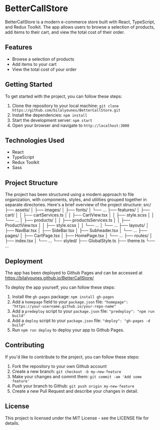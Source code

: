 # BetterCallStore

BetterCallStore is a modern e-commerce store built with React, TypeScript, and Redux Toolkit. The app allows users to browse a selection of products, add items to their cart, and view the total cost of their order.

## Features

- Browse a selection of products
- Add items to your cart
- View the total cost of your order


## Getting Started

To get started with the project, you can follow these steps:

1. Clone the repository to your local machine: `git clone https://github.com/bilalyounes/BetterCallStore.git`
2. Install the dependencies: `npm install`
3. Start the development server: `npm start`
4. Open your browser and navigate to `http://localhost:3000`

## Technologies Used

- React
- TypeScript
- Redux Toolkit
- Sass

## Project Structure

The project has been structured using a modern approach to file organization, with components, styles, and utilities grouped together in separate directories. Here's a brief overview of the project structure:
src/
├── assets/
│   ├── images/
│   ├── fonts/
│   └── ...
├── features/
│   ├── cart/
│   │   ├── cartServices.ts
│   │   ├── CartView.tsx
│   │   ├── style.scss
│   │   └── ...
│   ├── products/
│   │   ├── productsServices.ts
│   │   ├── ProductView.tsx
│   │   ├── style.scss
│   │   └── ...
│   └── ...
├── layouts/
│   ├── NavBar.tsx
│   ├── SideBar.tsx
│   ├── Subheader.tsx
│   └── ...
├── pages/
│   ├── CartPage.tsx
│   ├── HomePage.tsx
│   └── ...
├── routes/
│   ├── index.tsx
│   └── ...
└── styled/
    ├── GlobalStyle.ts
    ├── theme.ts
    └── ...
## Deployment

The app has been deployed to Github Pages and can be accessed at https://bilalyounes.github.io/BetterCallStore/

To deploy the app yourself, you can follow these steps:

1. Install the `gh-pages` package: `npm install gh-pages`
2. Add a `homepage` field to your `package.json` file: `"homepage": "https://your-username.github.io/your-repo-name"`
3. Add a `predeploy` script to your `package.json` file: `"predeploy": "npm run build"`
4. Add a `deploy` script to your `package.json` file: `"deploy": "gh-pages -d build"`
5. Run `npm run deploy` to deploy your app to Github Pages.

## Contributing

If you'd like to contribute to the project, you can follow these steps:

1. Fork the repository to your own Github account
2. Create a new branch: `git checkout -b my-new-feature`
3. Make your changes and commit them: `git commit -am 'Add some feature'`
4. Push your branch to Github: `git push origin my-new-feature`
5. Create a new Pull Request and describe your changes in detail.

## License

This project is licensed under the MIT License - see the LICENSE file for details.

